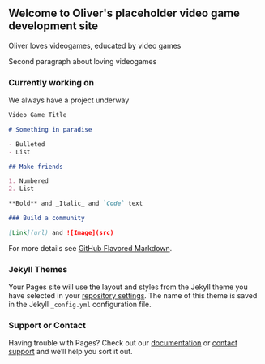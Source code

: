 ## Welcome to Oliver's placeholder video game development site

Oliver loves videogames, educated by video games

Second paragraph about loving videogames

### Currently working on

We always have a project underway

```markdown
Video Game Title

# Something in paradise

- Bulleted
- List

## Make friends

1. Numbered
2. List

**Bold** and _Italic_ and `Code` text

### Build a community

[Link](url) and ![Image](src)
```

For more details see [GitHub Flavored Markdown](https://guides.github.com/features/mastering-markdown/).

### Jekyll Themes

Your Pages site will use the layout and styles from the Jekyll theme you have selected in your [repository settings](https://github.com/OliverMakesGames/io/settings). The name of this theme is saved in the Jekyll `_config.yml` configuration file.

### Support or Contact

Having trouble with Pages? Check out our [documentation](https://docs.github.com/categories/github-pages-basics/) or [contact support](https://github.com/contact) and we’ll help you sort it out.
